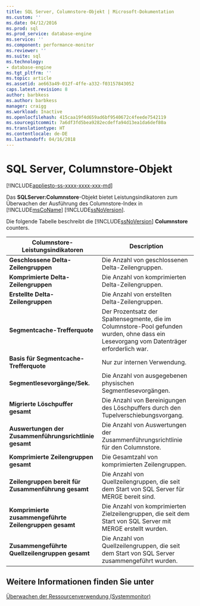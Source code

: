 ```yaml
---
title: SQL Server, Columnstore-Objekt | Microsoft-Dokumentation
ms.custom: ''
ms.date: 04/12/2016
ms.prod: sql
ms.prod_service: database-engine
ms.service: ''
ms.component: performance-monitor
ms.reviewer: ''
ms.suite: sql
ms.technology:
- database-engine
ms.tgt_pltfrm: ''
ms.topic: article
ms.assetid: ae663a49-012f-4ffe-a332-f03157843052
caps.latest.revision: 8
author: barbkess
ms.author: barbkess
manager: craigg
ms.workload: Inactive
ms.openlocfilehash: 415caa19f4d659ad6bf9540672c4feede7542119
ms.sourcegitcommit: 7a6df3fd5bea9282ecdeffa94d13ea1da6def80a
ms.translationtype: HT
ms.contentlocale: de-DE
ms.lasthandoff: 04/16/2018
---
```

# <a name="sql-server-columnstore-object"></a>SQL Server, Columnstore-Objekt
[!INCLUDE[appliesto-ss-xxxx-xxxx-xxx-md](../../includes/appliesto-ss-xxxx-xxxx-xxx-md.md)]

  Das **SQLServer:Columnstore**-Objekt bietet Leistungsindikatoren zum Überwachen der Ausführung des Columnstore-Index in [!INCLUDE[msCoName](../../includes/msconame-md.md)] [!INCLUDE[ssNoVersion](../../includes/ssnoversion-md.md)].  
  
 Die folgende Tabelle beschreibt die [!INCLUDE[ssNoVersion](../../includes/ssnoversion-md.md)] **Columnstore** counters.  
  
|Columnstore-Leistungsindikatoren|Description|  
|--------------------------|-----------------|  
|**Geschlossene Delta-Zeilengruppen**|Die Anzahl von geschlossenen Delta-Zeilengruppen.|  
|**Komprimierte Delta-Zeilengruppen**|Die Anzahl von komprimierten Delta-Zeilengruppen.|  
|**Erstellte Delta-Zeilengruppen**|Die Anzahl von erstellten Delta-Zeilengruppen.|  
|**Segmentcache-Trefferquote**|Der Prozentsatz der Spaltensegmente, die im Columnstore-Pool gefunden wurden, ohne dass ein Lesevorgang vom Datenträger erforderlich war.|  
|**Basis für Segmentcache-Trefferquote**|Nur zur internen Verwendung.|
|**Segmentlesevorgänge/Sek.**|Die Anzahl von ausgegebenen physischen Segmentlesevorgängen.|  
|**Migrierte Löschpuffer gesamt**|Die Anzahl von Bereinigungen des Löschpuffers durch den Tupelverschiebungsvorgang.|  
|**Auswertungen der Zusammenführungsrichtlinie gesamt**|Die Anzahl von Auswertungen der Zusammenführungsrichtlinie für den Columnstore.|  
|**Komprimierte Zeilengruppen gesamt**|Die Gesamtzahl von komprimierten Zeilengruppen.|  
|**Zeilengruppen bereit für Zusammenführung gesamt**|Die Anzahl von Quellzeilengruppen, die seit dem Start von SQL Server für MERGE bereit sind.|  
|**Komprimierte zusammengeführte Zeilengruppen gesamt**|Die Anzahl von komprimierten Zielzeilengruppen, die seit dem Start von SQL Server mit MERGE erstellt wurden.|  
|**Zusammengeführte Quellzeilengruppen gesamt**|Die Anzahl von Quellzeilengruppen, die seit dem Start von SQL Server zusammengeführt wurden.|  
  
## <a name="see-also"></a>Weitere Informationen finden Sie unter  
 [Überwachen der Ressourcenverwendung &#40;Systemmonitor&#41;](../../relational-databases/performance-monitor/monitor-resource-usage-system-monitor.md)  
  
  
